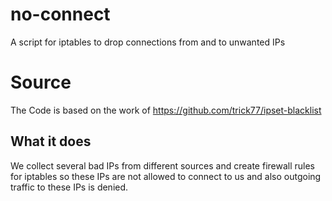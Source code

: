 # no-connect
A script for iptables to drop connections from and to unwanted IPs

# Source
The Code is based on the work of https://github.com/trick77/ipset-blacklist

## What it does
We collect several bad IPs from different sources and create firewall rules for iptables so these IPs are not allowed to connect to us and also outgoing traffic to these IPs is denied.

